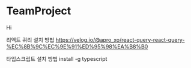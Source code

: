 # TeamProject


Hi

리액트 쿼리 설치 방법 https://velog.io/@apro_xo/react-query-react-query-%EC%8B%9C%EC%9E%91%ED%95%98%EA%B8%B0

타입스크립트 설치 방법 install -g typescript
